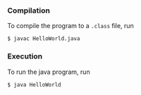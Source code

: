 ### Compilation
To compile the program to a `.class` file, run
```
$ javac HelloWorld.java
```
### Execution
To run the java program, run
```
$ java HelloWorld
```